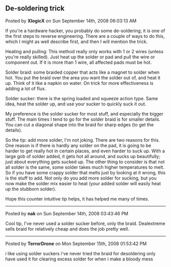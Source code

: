 ## De-soldering trick
Posted by **XlogicX** on Sun September 14th, 2008 06:03:13 AM

If you're a hardware hacker, you probably do some de-soldering; it is one of the
first steps to reverse engineering. There are a couple of ways to do this, which
I might as well describe first, and then I will mention the trick.

Heating and pulling: This method really only works with 1 or 2 wires (unless
you're really skilled). Just heat up the solder or pad and pull the wire or
component out. If it is more than 1 wire, all affected pads must be hot.

Solder braid: some braided copper that acts like a magnet to solder when hot.
You put the braid over the area you want the solder out of, and heat it up.
Think of it like a napkin on water. On trick for more effectiveness is adding a
lot of flux.

Solder sucker: there is the spring loaded and squeeze action type. Same idea,
heat the solder up, and use your sucker to quickly suck it out.

My preference is the solder sucker for most stuff, and especially the bigger
stuff. The main times I tend to go for the solder braid is for smaller details.
You can cut a diagonal shape into the braid for sharp edges (to get the
details).

So the tip: add more solder, I'm not joking. There are two reasons for this. One
reason is if there is hardly any solder on the pad, it is going to be harder to
get really hot in certain places, and even harder to suck up. With a large gob
of solder added, it gets hot all around, and sucks up beautifully; just about
everything gets sucked up. The other thing to consider is that not all solder is
the same, some solder takes much higher temperatures to melt. So if you have
some crappy solder that melts just by looking at it wrong, this is the stuff to
add. Not only do you add more solder for sucking, but you now make the solder
mix easier to heat (your added solder will easily heat up the stubborn solder).

Hope this counter intuitive tip helps, it has helped me many of times.

--------------------------------------------------------------------------------

Posted by **nak** on Sun September 14th, 2008 03:43:46 PM

Cool tip, I've never used a solder sucker before, only the braid.  Dealextreme
sells braid for relatively cheap and does the job pretty well.

--------------------------------------------------------------------------------

Posted by **TerrorDrone** on Mon September 15th, 2008 01:53:42 PM

i like using solder suckers i've never tried  the braid for desoldering  only
have used it for clearing excess solder for when i make a bloody mess
